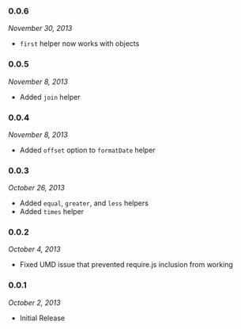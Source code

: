 ### 0.0.6
*November 30, 2013*

- `first` helper now works with objects

### 0.0.5
*November 8, 2013*

- Added `join` helper

### 0.0.4
*November 8, 2013*

- Added `offset` option to `formatDate` helper

### 0.0.3
*October 26, 2013*

- Added `equal`, `greater`, and `less` helpers
- Added `times` helper

### 0.0.2
*October 4, 2013*

- Fixed UMD issue that prevented require.js inclusion from working

### 0.0.1
*October 2, 2013*

- Initial Release